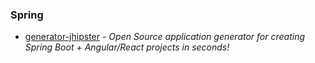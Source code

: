 ### Spring

- [generator-jhipster](https://github.com/jhipster/generator-jhipster) - _Open Source application generator for creating Spring Boot + Angular/React projects in seconds!_
